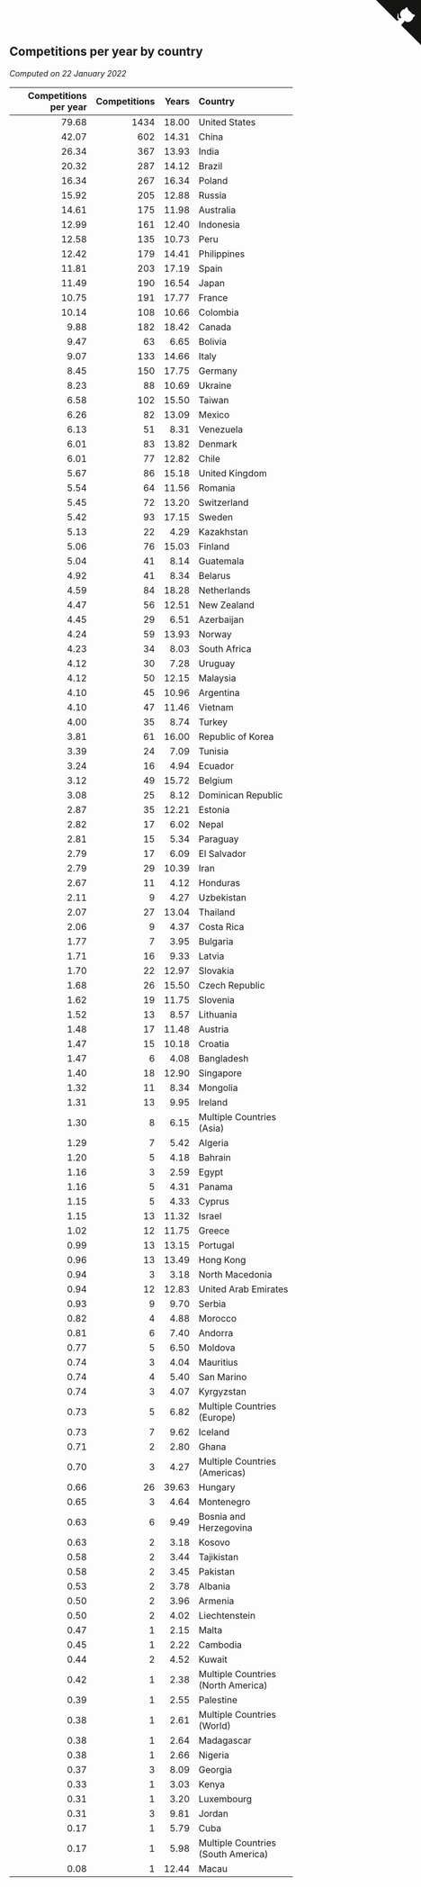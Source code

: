 ## Competitions per year by country

*Computed on 22 January 2022*

| Competitions per year | Competitions | Years | Country |
| ---: | ---: | ---: | :--- |
| 79.68 | 1434 | 18.00 | United States |
| 42.07 | 602 | 14.31 | China |
| 26.34 | 367 | 13.93 | India |
| 20.32 | 287 | 14.12 | Brazil |
| 16.34 | 267 | 16.34 | Poland |
| 15.92 | 205 | 12.88 | Russia |
| 14.61 | 175 | 11.98 | Australia |
| 12.99 | 161 | 12.40 | Indonesia |
| 12.58 | 135 | 10.73 | Peru |
| 12.42 | 179 | 14.41 | Philippines |
| 11.81 | 203 | 17.19 | Spain |
| 11.49 | 190 | 16.54 | Japan |
| 10.75 | 191 | 17.77 | France |
| 10.14 | 108 | 10.66 | Colombia |
| 9.88 | 182 | 18.42 | Canada |
| 9.47 | 63 | 6.65 | Bolivia |
| 9.07 | 133 | 14.66 | Italy |
| 8.45 | 150 | 17.75 | Germany |
| 8.23 | 88 | 10.69 | Ukraine |
| 6.58 | 102 | 15.50 | Taiwan |
| 6.26 | 82 | 13.09 | Mexico |
| 6.13 | 51 | 8.31 | Venezuela |
| 6.01 | 83 | 13.82 | Denmark |
| 6.01 | 77 | 12.82 | Chile |
| 5.67 | 86 | 15.18 | United Kingdom |
| 5.54 | 64 | 11.56 | Romania |
| 5.45 | 72 | 13.20 | Switzerland |
| 5.42 | 93 | 17.15 | Sweden |
| 5.13 | 22 | 4.29 | Kazakhstan |
| 5.06 | 76 | 15.03 | Finland |
| 5.04 | 41 | 8.14 | Guatemala |
| 4.92 | 41 | 8.34 | Belarus |
| 4.59 | 84 | 18.28 | Netherlands |
| 4.47 | 56 | 12.51 | New Zealand |
| 4.45 | 29 | 6.51 | Azerbaijan |
| 4.24 | 59 | 13.93 | Norway |
| 4.23 | 34 | 8.03 | South Africa |
| 4.12 | 30 | 7.28 | Uruguay |
| 4.12 | 50 | 12.15 | Malaysia |
| 4.10 | 45 | 10.96 | Argentina |
| 4.10 | 47 | 11.46 | Vietnam |
| 4.00 | 35 | 8.74 | Turkey |
| 3.81 | 61 | 16.00 | Republic of Korea |
| 3.39 | 24 | 7.09 | Tunisia |
| 3.24 | 16 | 4.94 | Ecuador |
| 3.12 | 49 | 15.72 | Belgium |
| 3.08 | 25 | 8.12 | Dominican Republic |
| 2.87 | 35 | 12.21 | Estonia |
| 2.82 | 17 | 6.02 | Nepal |
| 2.81 | 15 | 5.34 | Paraguay |
| 2.79 | 17 | 6.09 | El Salvador |
| 2.79 | 29 | 10.39 | Iran |
| 2.67 | 11 | 4.12 | Honduras |
| 2.11 | 9 | 4.27 | Uzbekistan |
| 2.07 | 27 | 13.04 | Thailand |
| 2.06 | 9 | 4.37 | Costa Rica |
| 1.77 | 7 | 3.95 | Bulgaria |
| 1.71 | 16 | 9.33 | Latvia |
| 1.70 | 22 | 12.97 | Slovakia |
| 1.68 | 26 | 15.50 | Czech Republic |
| 1.62 | 19 | 11.75 | Slovenia |
| 1.52 | 13 | 8.57 | Lithuania |
| 1.48 | 17 | 11.48 | Austria |
| 1.47 | 15 | 10.18 | Croatia |
| 1.47 | 6 | 4.08 | Bangladesh |
| 1.40 | 18 | 12.90 | Singapore |
| 1.32 | 11 | 8.34 | Mongolia |
| 1.31 | 13 | 9.95 | Ireland |
| 1.30 | 8 | 6.15 | Multiple Countries (Asia) |
| 1.29 | 7 | 5.42 | Algeria |
| 1.20 | 5 | 4.18 | Bahrain |
| 1.16 | 3 | 2.59 | Egypt |
| 1.16 | 5 | 4.31 | Panama |
| 1.15 | 5 | 4.33 | Cyprus |
| 1.15 | 13 | 11.32 | Israel |
| 1.02 | 12 | 11.75 | Greece |
| 0.99 | 13 | 13.15 | Portugal |
| 0.96 | 13 | 13.49 | Hong Kong |
| 0.94 | 3 | 3.18 | North Macedonia |
| 0.94 | 12 | 12.83 | United Arab Emirates |
| 0.93 | 9 | 9.70 | Serbia |
| 0.82 | 4 | 4.88 | Morocco |
| 0.81 | 6 | 7.40 | Andorra |
| 0.77 | 5 | 6.50 | Moldova |
| 0.74 | 3 | 4.04 | Mauritius |
| 0.74 | 4 | 5.40 | San Marino |
| 0.74 | 3 | 4.07 | Kyrgyzstan |
| 0.73 | 5 | 6.82 | Multiple Countries (Europe) |
| 0.73 | 7 | 9.62 | Iceland |
| 0.71 | 2 | 2.80 | Ghana |
| 0.70 | 3 | 4.27 | Multiple Countries (Americas) |
| 0.66 | 26 | 39.63 | Hungary |
| 0.65 | 3 | 4.64 | Montenegro |
| 0.63 | 6 | 9.49 | Bosnia and Herzegovina |
| 0.63 | 2 | 3.18 | Kosovo |
| 0.58 | 2 | 3.44 | Tajikistan |
| 0.58 | 2 | 3.45 | Pakistan |
| 0.53 | 2 | 3.78 | Albania |
| 0.50 | 2 | 3.96 | Armenia |
| 0.50 | 2 | 4.02 | Liechtenstein |
| 0.47 | 1 | 2.15 | Malta |
| 0.45 | 1 | 2.22 | Cambodia |
| 0.44 | 2 | 4.52 | Kuwait |
| 0.42 | 1 | 2.38 | Multiple Countries (North America) |
| 0.39 | 1 | 2.55 | Palestine |
| 0.38 | 1 | 2.61 | Multiple Countries (World) |
| 0.38 | 1 | 2.64 | Madagascar |
| 0.38 | 1 | 2.66 | Nigeria |
| 0.37 | 3 | 8.09 | Georgia |
| 0.33 | 1 | 3.03 | Kenya |
| 0.31 | 1 | 3.20 | Luxembourg |
| 0.31 | 3 | 9.81 | Jordan |
| 0.17 | 1 | 5.79 | Cuba |
| 0.17 | 1 | 5.98 | Multiple Countries (South America) |
| 0.08 | 1 | 12.44 | Macau |


<a href="https://github.com/jonatanklosko/wca_statistics" class="github-corner" aria-label="View source on Github"><svg width="80" height="80" viewBox="0 0 250 250" style="fill:#151513; color:#fff; position: absolute; top: 0; border: 0; right: 0;" aria-hidden="true"><path d="M0,0 L115,115 L130,115 L142,142 L250,250 L250,0 Z"></path><path d="M128.3,109.0 C113.8,99.7 119.0,89.6 119.0,89.6 C122.0,82.7 120.5,78.6 120.5,78.6 C119.2,72.0 123.4,76.3 123.4,76.3 C127.3,80.9 125.5,87.3 125.5,87.3 C122.9,97.6 130.6,101.9 134.4,103.2" fill="currentColor" style="transform-origin: 130px 106px;" class="octo-arm"></path><path d="M115.0,115.0 C114.9,115.1 118.7,116.5 119.8,115.4 L133.7,101.6 C136.9,99.2 139.9,98.4 142.2,98.6 C133.8,88.0 127.5,74.4 143.8,58.0 C148.5,53.4 154.0,51.2 159.7,51.0 C160.3,49.4 163.2,43.6 171.4,40.1 C171.4,40.1 176.1,42.5 178.8,56.2 C183.1,58.6 187.2,61.8 190.9,65.4 C194.5,69.0 197.7,73.2 200.1,77.6 C213.8,80.2 216.3,84.9 216.3,84.9 C212.7,93.1 206.9,96.0 205.4,96.6 C205.1,102.4 203.0,107.8 198.3,112.5 C181.9,128.9 168.3,122.5 157.7,114.1 C157.9,116.9 156.7,120.9 152.7,124.9 L141.0,136.5 C139.8,137.7 141.6,141.9 141.8,141.8 Z" fill="currentColor" class="octo-body"></path></svg></a><style>.github-corner:hover .octo-arm{animation:octocat-wave 560ms ease-in-out}@keyframes octocat-wave{0%,100%{transform:rotate(0)}20%,60%{transform:rotate(-25deg)}40%,80%{transform:rotate(10deg)}}@media (max-width:500px){.github-corner:hover .octo-arm{animation:none}.github-corner .octo-arm{animation:octocat-wave 560ms ease-in-out}}</style>
